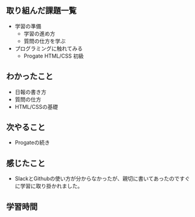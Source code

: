 ## 取り組んだ課題一覧
- 学習の準備
  - 学習の進め方
  - 質問の仕方を学ぶ
- プログラミングに触れてみる
  - Progate HTML/CSS 初級

## わかったこと
- 日報の書き方
- 質問の仕方
- HTML/CSSの基礎
## 次やること
- Progateの続き
## 感じたこと
- SlackとGithubの使い方が分からなかったが、親切に書いてあったのですぐに学習に取り掛かれました。
## 学習時間

